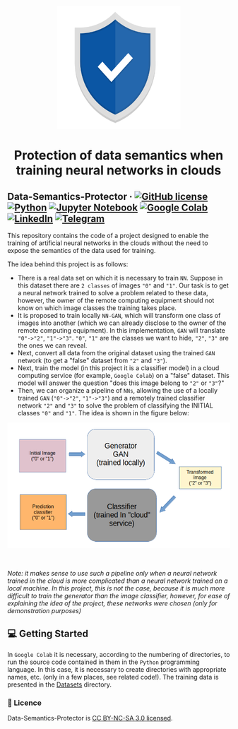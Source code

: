 <p align="center">
  <a href="https://github.com/SergeyIvanovDevelop/Data-Semantics-Protector">
    <img alt="Data-Semantics-Protector" src="./resources/logo.png" width="280" height="280" />
  </a>
</p>
<h1 align="center">
  Protection of data semantics when training neural networks in clouds
</h1>

## Data-Semantics-Protector &middot; [![GitHub license](https://img.shields.io/badge/license-CC%20BY--NC--SA%203.0-blue)](./LICENSE) [![Python](https://img.shields.io/badge/language-python-red)](https://www.python.org/) [![Jupyter Notebook](https://img.shields.io/badge/interactive-Jupyter%20Notebook-informational)](https://ipython.org/notebook.html) [![Google Colab](https://img.shields.io/badge/cloud-Google%20Colab-success)](https://colab.research.google.com/) [![LinkedIn](https://img.shields.io/badge/linkedin-Sergey%20Ivanov-blue)](https://www.linkedin.com/in/sergey-ivanov-33413823a/) [![Telegram](https://img.shields.io/badge/telegram-%40SergeyIvanov__dev-blueviolet)](https://t.me/SergeyIvanov_dev) ##

This repository contains the code of a project designed to enable the training of artificial neural networks in the clouds without the need to expose the semantics of the data used for training.

The idea behind this project is as follows:
- There is a real data set on which it is necessary to train `NN`. Suppose in this dataset there are `2 classes` of images `"0"` and `"1"`. Our task is to get a neural network trained to solve a problem related to these data, however, the owner of the remote computing equipment should not know on which image classes the training takes place.
- It is proposed to train locally `NN-GAN`, which will transform one class of images into another (which we can already disclose to the owner of the remote computing equipment). In this implementation, `GAN` will translate `"0"->"2"`, `"1"->"3"`. `"0"`, `"1"` are the classes we want to hide, `"2"`, `"3"` are the ones we can reveal.
- Next, convert all data from the original dataset using the trained `GAN` network (to get a "false" dataset from `"2"` and `"3"`).
- Next, train the model (in this project it is a classifier model) in a cloud computing service (for example, `Google Colab`) on a "false" dataset. This model will answer the question "does this image belong to `"2"` or `"3"`?"
- Then, we can organize a pipeline of `NNs`, allowing the use of a locally trained `GAN` (`"0"->"2"`, `"1"->"3"`) and a remotely trained classifier network `"2"` and `"3"` to solve the problem of classifying the INITIAL classes `"0"` and `"1"`. The idea is shown in the figure below:

<p align="center">
  <img src="./resources/NNs-Cycle.png" alt="animated" />
</p><br>

_Note: it makes sense to use such a pipeline only when a neural network trained in the cloud is more complicated than a neural network trained on a local machine._
_In this project, this is not the case, because it is much more difficult to train the generator than the image classifier, however, for ease of explaining the idea of ​​​​the project, these networks were chosen (only for demonstration purposes)_
## :computer: Getting Started  ##

In `Google Colab` it is necessary, according to the numbering of directories, to run the source code contained in them in the `Python` programming language. In this case, it is necessary to create directories with appropriate names, etc. (only in a few places, see related code!). The training data is presented in the [Datasets](./Datasets) directory.

### :bookmark_tabs: Licence ###
Data-Semantics-Protector is [CC BY-NC-SA 3.0 licensed](./LICENSE).
